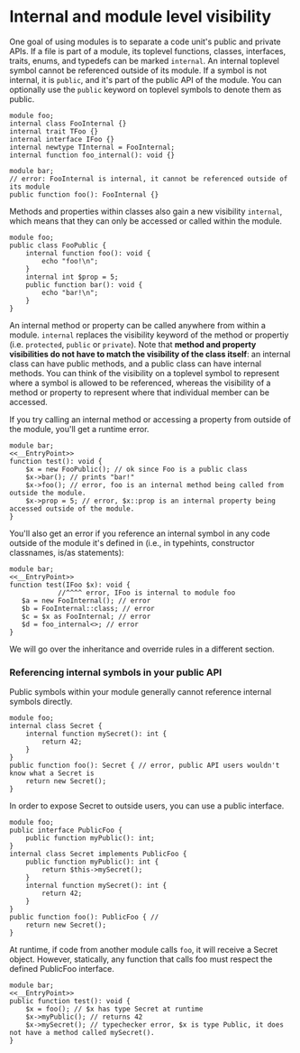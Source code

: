 # Internal and module level visibility
One goal of using modules is to separate a code unit's public and private APIs. If a file is part of a module, its toplevel functions, classes, interfaces, traits, enums, and typedefs can be marked `internal`. An internal toplevel symbol cannot be referenced outside of its module. If a symbol is not internal, it is `public`, and it's part of the public API of the module. You can optionally use the `public` keyword on toplevel symbols to denote them as public. 

```hack
module foo;
internal class FooInternal {}
internal trait TFoo {}
internal interface IFoo {}
internal newtype TInternal = FooInternal;
internal function foo_internal(): void {}
```

```hack
module bar;
// error: FooInternal is internal, it cannot be referenced outside of its module
public function foo(): FooInternal {}
```

Methods and properties within classes also gain a new visibility `internal`, which means that they can only be accessed or called within the module.
```hack
module foo;
public class FooPublic {
    internal function foo(): void {
        echo "foo!\n";
    }
    internal int $prop = 5;
    public function bar(): void {
        echo "bar!\n";
    }
}
```

An internal method or property can be called anywhere from within a module. `internal` replaces the visibility keyword of the method or propertiy (i.e. `protected`, `public` or `private`). Note that **method and property visibilities do not have to match the visibility of the class itself**: an internal class can have public methods, and a public class can have internal methods. You can think of the visibility on a toplevel symbol to represent where a symbol is allowed to be referenced, whereas the visibility of a method or property to represent where that individual member can be accessed. 

If you try calling an internal method or accessing a property from outside of the module, you'll get a runtime error. 

```hack
module bar;
<<__EntryPoint>>
function test(): void {
    $x = new FooPublic(); // ok since Foo is a public class
    $x->bar(); // prints "bar!"
    $x->foo(); // error, foo is an internal method being called from outside the module.
    $x->prop = 5; // error, $x::prop is an internal property being accessed outside of the module.
}
```

You'll also get an error if you reference an internal symbol in any code outside of the module it's defined in (i.e., in typehints, constructor classnames, is/as statements):
```hack
module bar;
<<__EntryPoint>>
function test(IFoo $x): void {
            //^^^^ error, IFoo is internal to module foo
   $a = new FooInternal(); // error
   $b = FooInternal::class; // error
   $c = $x as FooInternal; // error
   $d = foo_internal<>; // error
}
```


We will go over the inheritance and override rules in a different section.


### Referencing internal symbols in your public API
Public symbols within your module generally cannot reference internal symbols directly. 

```hack
module foo;
internal class Secret {
    internal function mySecret(): int {
        return 42;
    }
}
public function foo(): Secret { // error, public API users wouldn't know what a Secret is
    return new Secret();
}
```

In order to expose Secret to outside users, you can use a public interface. 
```hack
module foo;
public interface PublicFoo { 
    public function myPublic(): int;
}
internal class Secret implements PublicFoo { 
    public function myPublic(): int {
        return $this->mySecret();
    }
    internal function mySecret(): int {
        return 42;
    }
}
public function foo(): PublicFoo { // 
    return new Secret();
}
```
At runtime, if code from another module calls `foo`, it will receive a Secret object. However, statically, any function that calls foo must respect the defined PublicFoo interface.

```hack
module bar;
<<__EntryPoint>>
public function test(): void {
    $x = foo(); // $x has type Secret at runtime
    $x->myPublic(); // returns 42
    $x->mySecret(); // typechecker error, $x is type Public, it does not have a method called mySecret().
}
```

